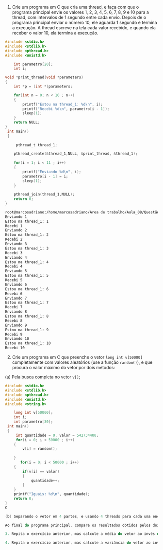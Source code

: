 1. Crie um programa em C que cria uma thread, e faça com que o programa principal envie os valores
1, 2, 3, 4, 5, 6, 7, 8, 9 e 10 para a thread, com intervalos de 1 segundo entre cada envio. 
Depois de o programa principal enviar o número 10, ele aguarda 1 segundo e termina a execução.
A thread escreve na tela cada valor recebido, e quando ela receber o valor 10, ela termina a execução.
```C
#include <stdio.h>
#include <stdlib.h>
#include <pthread.h>
#include <unistd.h>

	int parametro[20];
    int i;

void *print_thread(void *parameters)
{
	int *p = (int *)parameters;

 	for(int n = 0; n < 10 ; n++)
 	{    
        printf("Estou na thread_1: %d\n", i);
		printf("Recebi %d\n", parametro[i - 1]);
		sleep(1);
    }
	return NULL;
}
 int main()
 {
 	
     pthread_t thread_1;

 	pthread_create(&thread_1,NULL, &print_thread, &thread_1);
    
 	for(i = 1; i < 11 ; i++)
 	{
        printf("Enviando %d\n", i);
 		parametro[i - 1] = i;
 		sleep(1);
 	}
 	
 	pthread_join(thread_1,NULL);
 	return 0;
}

``` 
```bash
root@marcosadriano:/home/marcosadriano/Área de trabalho/Aula_08/Questão_01# ./main.exe
Enviando 1
Estou na thread_1: 1
Recebi 1
Enviando 2
Estou na thread_1: 2
Recebi 2
Enviando 3
Estou na thread_1: 3
Recebi 3
Enviando 4
Estou na thread_1: 4
Recebi 4
Enviando 5
Estou na thread_1: 5
Recebi 5
Enviando 6
Estou na thread_1: 6
Recebi 6
Enviando 7
Estou na thread_1: 7
Recebi 7
Enviando 8
Estou na thread_1: 8
Recebi 8
Enviando 9
Estou na thread_1: 9
Recebi 9
Enviando 10
Estou na thread_1: 10
Recebi 10

```

2. Crie um programa em C que preenche o vetor `long int v[50000]` completamente com valores aleatórios 
(use a função `random()`), e que procura o valor máximo do vetor por dois métodos:

(a) Pela busca completa no vetor `v[]`;

```C
#include <stdio.h>
#include <stdlib.h>
#include <pthread.h>
#include <unistd.h>
#include <string.h>

	long int v[50000];
    int i;
    int parametro[30];
 int main()
 {
     int quantidade = 0, valor = 542734400;
     for(i = 0; i < 50000 ; i++)
 	{
        v[i] = random();
        
    }
       for(i = 0; i < 50000 ; i++)
 	{
        if(v[i] == valor)
        {    
            quantidade++;
        }
 	} 
    printf("Iguais: %d\n", quantidade); 	
 	return 0;
}
C

(b) Separando o vetor em 4 partes, e usando 4 threads para cada uma encontrar o máximo de cada parte. Ao final das threads, o programa principal compara o resultado das quatro threads para definir o máximo do vetor.

Ao final do programa principal, compare os resultados obtidos pelos dois métodos.

3. Repita o exercício anterior, mas calcule a média do vetor ao invés do valor máximo.

4. Repita o exercício anterior, mas calcule a variância do vetor ao invés da média.
